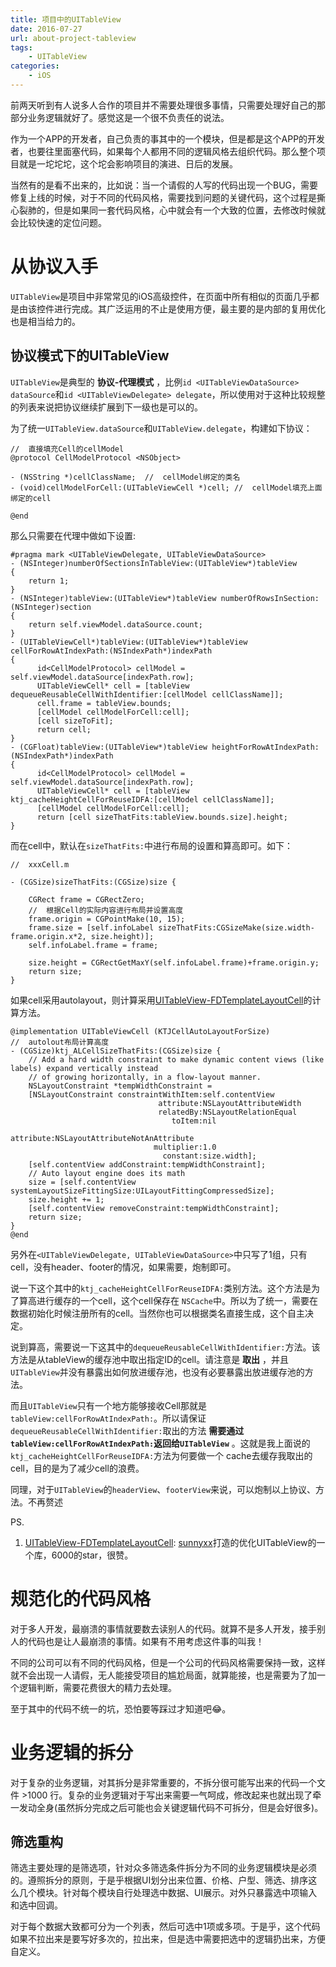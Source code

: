 ```yaml
---
title: 项目中的UITableView
date: 2016-07-27
url: about-project-tableview
tags:
    - UITableView
categories:
    - iOS
---
```


前两天听到有人说多人合作的项目并不需要处理很多事情，只需要处理好自己的那部分业务逻辑就好了。感觉这是一个很不负责任的说法。

作为一个APP的开发者，自己负责的事其中的一个模块，但是都是这个APP的开发者，也要往里面塞代码，如果每个人都用不同的逻辑风格去组织代码。那么整个项目就是一坨坨坨，这个坨会影响项目的演进、日后的发展。

当然有的是看不出来的，比如说：当一个请假的人写的代码出现一个BUG，需要修复上线的时候，对于不同的代码风格，需要找到问题的关键代码，这个过程是撕心裂肺的，但是如果同一套代码风格，心中就会有一个大致的位置，去修改时候就会比较快速的定位问题。

<!--more-->

# 从协议入手

`UITableView`是项目中非常常见的iOS高级控件，在页面中所有相似的页面几乎都是由该控件进行完成。其广泛运用的不止是使用方便，最主要的是内部的复用优化也是相当给力的。


## 协议模式下的UITableView

`UITableView`是典型的 __协议-代理模式__ ，比例`id <UITableViewDataSource> dataSource`和`id <UITableViewDelegate> delegate`，所以使用对于这种比较规整的列表来说把协议继续扩展到下一级也是可以的。

为了统一`UITableView.dataSource`和`UITableView.delegate`，构建如下协议：
```objc
//  直接填充Cell的cellModel
@protocol CellModelProtocol <NSObject>

- (NSString *)cellClassName;  //  cellModel绑定的类名
- (void)cellModelForCell:(UITableViewCell *)cell; //  cellModel填充上面绑定的cell

@end

```


那么只需要在代理中做如下设置:

```objc
#pragma mark <UITableViewDelegate, UITableViewDataSource>
- (NSInteger)numberOfSectionsInTableView:(UITableView*)tableView
{
    return 1;
}
- (NSInteger)tableView:(UITableView*)tableView numberOfRowsInSection:(NSInteger)section
{
    return self.viewModel.dataSource.count;
}
- (UITableViewCell*)tableView:(UITableView*)tableView cellForRowAtIndexPath:(NSIndexPath*)indexPath
{
      id<CellModelProtocol> cellModel = self.viewModel.dataSource[indexPath.row];
      UITableViewCell* cell = [tableView dequeueReusableCellWithIdentifier:[cellModel cellClassName]];
      cell.frame = tableView.bounds;
      [cellModel cellModelForCell:cell];
      [cell sizeToFit];
      return cell;
}
- (CGFloat)tableView:(UITableView*)tableView heightForRowAtIndexPath:(NSIndexPath*)indexPath
{
      id<CellModelProtocol> cellModel = self.viewModel.dataSource[indexPath.row];
      UITableViewCell* cell = [tableView ktj_cacheHeightCellForReuseIDFA:[cellModel cellClassName]];
      [cellModel cellModelForCell:cell];
      return [cell sizeThatFits:tableView.bounds.size].height;
}

```

而在cell中，默认在`sizeThatFits:`中进行布局的设置和算高即可。如下：

```objc
//  xxxCell.m

- (CGSize)sizeThatFits:(CGSize)size {
    
    CGRect frame = CGRectZero;
    //  根据Cell的实际内容进行布局并设置高度
    frame.origin = CGPointMake(10, 15);
    frame.size = [self.infoLabel sizeThatFits:CGSizeMake(size.width-frame.origin.x*2, size.height)];
    self.infoLabel.frame = frame;
    
    size.height = CGRectGetMaxY(self.infoLabel.frame)+frame.origin.y;
    return size;
}

```

如果cell采用autolayout，则计算采用[UITableView-FDTemplateLayoutCell](https://github.com/forkingdog/UITableView-FDTemplateLayoutCell/blob/e3ee86ce419d18d3ff735056f1474f2863e43003/Classes/UITableView%2BFDTemplateLayoutCell.m)的计算方法。

```objc
@implementation UITableViewCell (KTJCellAutoLayoutForSize)
//  autolout布局计算高度
- (CGSize)ktj_ALCellSizeThatFits:(CGSize)size {
    // Add a hard width constraint to make dynamic content views (like labels) expand vertically instead
    // of growing horizontally, in a flow-layout manner.
    NSLayoutConstraint *tempWidthConstraint =
    [NSLayoutConstraint constraintWithItem:self.contentView
                                 attribute:NSLayoutAttributeWidth
                                 relatedBy:NSLayoutRelationEqual
                                    toItem:nil
                                 attribute:NSLayoutAttributeNotAnAttribute
                                multiplier:1.0
                                  constant:size.width];
    [self.contentView addConstraint:tempWidthConstraint];
    // Auto layout engine does its math
    size = [self.contentView systemLayoutSizeFittingSize:UILayoutFittingCompressedSize];
    size.height += 1;
    [self.contentView removeConstraint:tempWidthConstraint];
    return size;
}
@end

```

另外在`<UITableViewDelegate, UITableViewDataSource>`中只写了1组，只有cell，没有header、footer的情况，如果需要，炮制即可。

说一下这个其中的`ktj_cacheHeightCellForReuseIDFA:`类别方法。这个方法是为了算高进行缓存的一个cell，这个cell保存在 `NSCache`中。所以为了统一，需要在数据初始化时候注册所有的cell。当然你也可以根据类名直接生成，这个自主决定。

说到算高，需要说一下这其中的`dequeueReusableCellWithIdentifier:`方法。该方法是从tableView的缓存池中取出指定ID的cell。请注意是 __取出__ ，并且`UITableView`并没有暴露出如何放进缓存池，也没有必要暴露出放进缓存池的方法。

而且`UITableView`只有一个地方能够接收Cell那就是`tableView:cellForRowAtIndexPath:`。所以请保证`dequeueReusableCellWithIdentifier:`取出的方法 __需要通过`tableView:cellForRowAtIndexPath:`返回给`UITableView`__ 。这就是我上面说的`ktj_cacheHeightCellForReuseIDFA:`方法为何要做一个 cache去缓存我取出的cell，目的是为了减少cell的浪费。


同理，对于`UITableView`的`headerView`、`footerView`来说，可以炮制以上协议、方法。不再赘述


PS.
  1. [UITableView-FDTemplateLayoutCell](https://github.com/forkingdog/UITableView-FDTemplateLayoutCell): [sunnyxx](https://github.com/sunnyxx)打造的优化UITableView的一个库，6000的star，很赞。
  

# 规范化的代码风格

对于多人开发，最崩溃的事情就要数去读别人的代码。就算不是多人开发，接手别人的代码也是让人最崩溃的事情。如果有不用考虑这件事的叫我！

不同的公司可以有不同的代码风格，但是一个公司的代码风格需要保持一致，这样就不会出现一人请假，无人能接受项目的尴尬局面，就算能接，也是需要为了加一个逻辑判断，需要花费很大的精力去处理。

至于其中的代码不统一的坑，恐怕要等踩过才知道吧😂。


# 业务逻辑的拆分

对于复杂的业务逻辑，对其拆分是非常重要的，不拆分很可能写出来的代码一个文件 >1000 行。复杂的业务逻辑对于写出来需要一气呵成，修改起来也就出现了牵一发动全身(虽然拆分完成之后可能也会关键逻辑代码不可拆分，但是会好很多)。


## 筛选重构

筛选主要处理的是筛选项，针对众多筛选条件拆分为不同的业务逻辑模块是必须的。遵照拆分的原则，于是乎根据UI划分出来位置、价格、户型、筛选、排序这么几个模块。针对每个模块自行处理选中数据、UI展示。对外只暴露选中项输入和选中回调。

对于每个数据大致都可分为一个列表，然后可选中1项或多项。于是乎，这个代码如果不拉出来是要写好多次的，拉出来，但是选中需要把选中的逻辑扔出来，方便自定义。
